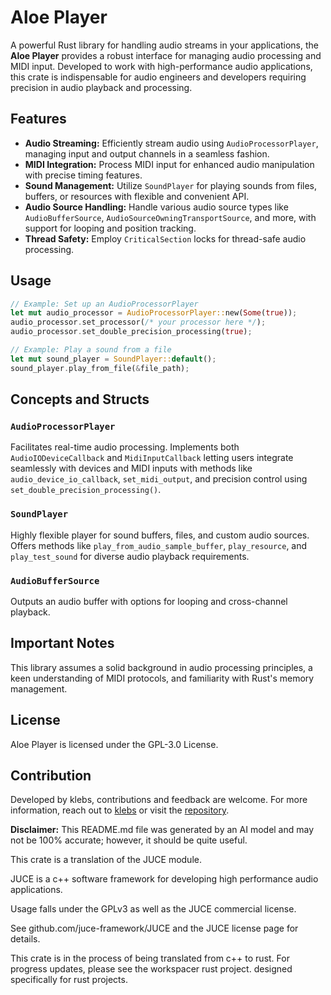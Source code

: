 # Aloe Player

A powerful Rust library for handling audio streams in your applications, the **Aloe Player** provides a robust interface for managing audio processing and MIDI input. Developed to work with high-performance audio applications, this crate is indispensable for audio engineers and developers requiring precision in audio playback and processing.

## Features

- **Audio Streaming:** Efficiently stream audio using `AudioProcessorPlayer`, managing input and output channels in a seamless fashion.
- **MIDI Integration:** Process MIDI input for enhanced audio manipulation with precise timing features.
- **Sound Management:** Utilize `SoundPlayer` for playing sounds from files, buffers, or resources with flexible and convenient API.
- **Audio Source Handling:** Handle various audio source types like `AudioBufferSource`, `AudioSourceOwningTransportSource`, and more, with support for looping and position tracking.
- **Thread Safety:** Employ `CriticalSection` locks for thread-safe audio processing.

## Usage

```rust
// Example: Set up an AudioProcessorPlayer
let mut audio_processor = AudioProcessorPlayer::new(Some(true));
audio_processor.set_processor(/* your processor here */);
audio_processor.set_double_precision_processing(true);

// Example: Play a sound from a file
let mut sound_player = SoundPlayer::default();
sound_player.play_from_file(&file_path);
```

## Concepts and Structs

### `AudioProcessorPlayer`
Facilitates real-time audio processing. Implements both `AudioIODeviceCallback` and `MidiInputCallback` letting users integrate seamlessly with devices and MIDI inputs with methods like `audio_device_io_callback`, `set_midi_output`, and precision control using `set_double_precision_processing()`.

### `SoundPlayer`
Highly flexible player for sound buffers, files, and custom audio sources. Offers methods like `play_from_audio_sample_buffer`, `play_resource`, and `play_test_sound` for diverse audio playback requirements.

### `AudioBufferSource`
Outputs an audio buffer with options for looping and cross-channel playback.

## Important Notes
This library assumes a solid background in audio processing principles, a keen understanding of MIDI protocols, and familiarity with Rust's memory management.

## License
Aloe Player is licensed under the GPL-3.0 License.

## Contribution
Developed by klebs, contributions and feedback are welcome. For more information, reach out to [klebs](mailto:tpk3.mx@gmail.com) or visit the [repository](https://github.com/klebs6/aloe-rs).

**Disclaimer:** This README.md file was generated by an AI model and may not be 100% accurate; however, it should be quite useful.


This crate is a translation of the JUCE module.

JUCE is a c++ software framework for developing high performance audio applications.

Usage falls under the GPLv3 as well as the JUCE commercial license.

See github.com/juce-framework/JUCE and the JUCE license page for details.

This crate is in the process of being translated from c++ to rust. For progress updates, please see the workspacer rust project. designed specifically for rust projects.
